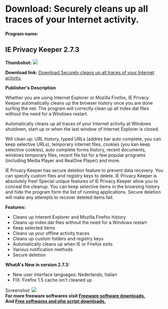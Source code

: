 # Download: Securely cleans up all traces of your Internet activity.

**Program name:**

## IE Privacy Keeper 2.7.3

  
**Thumbshot:** ![](http://www.freewarefiles.com/screenshot/ieprivacykeeper_md.gif)   
  
**Download link:** [Download Securely cleans up all traces of your Internet activity.](http://freesoftwares.boysofts.com/IE-Privacy-Keeper_program_15940.html)  
  


**Publisher's Description**  
  


Whether you are using Internet Explorer or Mozilla Firefox, IE Privacy Keeper automatically cleans up the browser history once you are done surfing the net. The program will correctly clean up all index.dat files without the need for a Windows restart. 

Automatically cleans up all traces of your Internet activity at Windows shutdown, start up or when the last window of Internet Explorer is closed.

Will clean up: URL history, typed URLs (addres bar auto complete, you can keep selective URLs), temporary internet files, cookies (you kan keep selective cookies), auto complete forms history, recent documents, windows temporary files, recent file list for a few popular programs (including Media Player and RealOne Player) and more.

IE Privacy Keeper has secure deletion feature to prevent data recovery. You can specify custom files and registry keys to delete. IE Privacy Keeper is absolutely free! Special unique features of IE Privacy Keeper allow you to conceal the cleanup. You can keep selective items in the browsing history and hide the program form the list of running applications. Secure deletion will make any attempts to recover deleted items fail.

**Features:**

  * Cleans up Interent Explorer and Mozilla Firefox history 
  * Cleans up index.dat files without the need for a Windows restart 
  * Keep selected items 
  * Cleans up your offline activity traces 
  * Cleans up custom folders and registry keys 
  * Automatically cleans up when IE or Firefox exits 
  * Various notification methods 
  * Secure deletion 

**WhatA's New in version 2.7.3:**

  * New user interface languages: Nederlands, Italian 
  * FIX: Firefox 1.5 cache isn't cleaned up 

  
  
Screenshot: ![](http://www.freewarefiles.com/screenshot/ieprivacykeeper.gif)   
**For more freeware softwares visit [Freeware software downloads.](http://freesoftwares.boysofts.com/)**   
**And [Free softwares and php script downloads.](http://www.boysofts.com/)**
